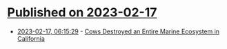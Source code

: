# [Published on 2023-02-17](index.md)

* [2023-02-17, 06:15:29](https://news.ycombinator.com/item?id=34831425) - [Cows Destroyed an Entire Marine Ecosystem in California](https://www.atlasobscura.com/articles/california-continental-shelf-ecosystem-cows)
